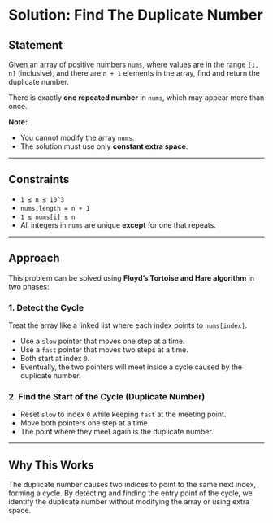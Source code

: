 # Solution: Find The Duplicate Number

## Statement

Given an array of positive numbers `nums`, where values are in the range `[1, n]` (inclusive), and there are `n + 1` elements in the array, find and return the duplicate number.

There is exactly **one repeated number** in `nums`, which may appear more than once.

**Note:**

- You cannot modify the array `nums`.
- The solution must use only **constant extra space**.

---

## Constraints

- `1 ≤ n ≤ 10^3`
- `nums.length = n + 1`
- `1 ≤ nums[i] ≤ n`
- All integers in `nums` are unique **except** for one that repeats.

---

## Approach

This problem can be solved using **Floyd’s Tortoise and Hare algorithm** in two phases:

### 1. Detect the Cycle

Treat the array like a linked list where each index points to `nums[index]`.

- Use a `slow` pointer that moves one step at a time.
- Use a `fast` pointer that moves two steps at a time.
- Both start at index `0`.
- Eventually, the two pointers will meet inside a cycle caused by the duplicate number.

### 2. Find the Start of the Cycle (Duplicate Number)

- Reset `slow` to index `0` while keeping `fast` at the meeting point.
- Move both pointers one step at a time.
- The point where they meet again is the duplicate number.

---

## Why This Works

The duplicate number causes two indices to point to the same next index, forming a cycle.
By detecting and finding the entry point of the cycle, we identify the duplicate number without modifying the array or using extra space.
